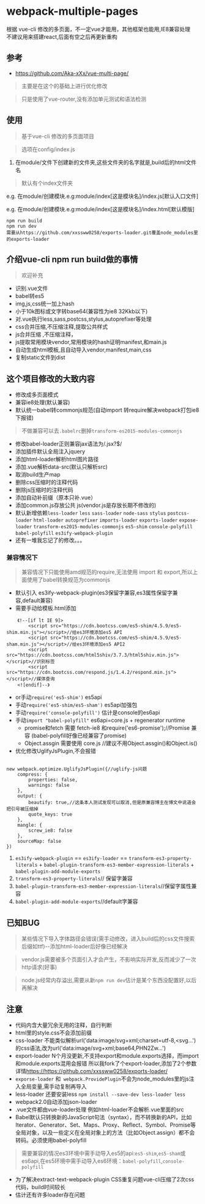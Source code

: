 # webpack-multiple-pages
根据 vue-cli 修改的多页面，不一定vue才能用，其他框架也能用,IE8兼容处理   
不建议用来搭建react,后面有空之后再更新重构

## 参考
*	<https://github.com/Aka-xXx/vue-multi-page/>
> 主要是在这个的基础上进行优化修改

> 只是使用了vue-router,没有添加单元测试和语法检测
 
## 使用
>基于vue-cli 修改的多页面项目

>选项在config/index.js

1. 在module/文件下创建新的文件夹,这些文件夹的名字就是,build后的html文件名
> 默认有个index文件夹

e.g.  在module/创建模块.e.g:module/index[这是模块名]/index.js[默认入口文件]

e.g.  在module/创建模块.e.g:module/index[这是模块名]/index.html[默认模版]

	npm run build
	npm run dev
	需要从https://github.com/xxssww0258/exports-loader.git覆盖node_modules里的exports-loader
## 介绍vue-cli npm run build做的事情

> 欢迎补充

*	识别.vue文件
*	babel转es5
*	img,js,css统一加上hash
*	小于10k图标或文字转base64(兼容性为ie8 32Kkb以下)
*	对.vue执行less,sass,postcss,stylus,autoprefixer等处理
*	css合并压缩,不压缩注释,提取公共样式
*	js合并压缩 ,不压缩注释，
*	js提取常用模块vendor,常用模块的hash证明manifest,和main.js
*	自动生成html模板,且自动导入vendor,manifest,main,css
*	复制static文件到dist

## 这个项目修改的大致内容

*	修改成多页面模式
*   兼容ie8处理(默认兼容)
*   默认统一babel转commonjs规范(自动import 转require解决webpack打包ie8下报错)

>	不做兼容可以去`.babelrc`删掉`transform-es2015-modules-commonjs`

*	修改babel-loader正则兼容jax语法为/\.jsx?$/
*	添加插件默认全局注入jquery
*	添加html-loader解析html图片路径
*	添加.vue解析data-src(默认只解析src)
*	取消build生产map
*	删除css压缩时的注释代码
*	删除js压缩时的注释代码
*	添加自动补前缀（原本只补.vue）
*	添加common.js存放公共 js(vendor.js是存放长期不修改的)
*	默认新增依赖`less-loader` `less` `sass-loader` `node-sass` `stylus` `postcss-loader` `html-loader` `autoprefixer` `imports-loader` `exports-loader` `expose-loader` `transform-es2015-modules-commonjs` `es5-shim` `console-polyfill` `babel-polyfill` `es3ify-webpack-plugin`
*	还有一堆我忘记了的修改。。。

### 兼容情况下
>  兼容情况下只能使用amd规范的require,无法使用 import 和 export,所以上面使用了babel转换规范为commonjs

*  默认引入 es3ify-webpack-plugin(es3保留字兼容,es3属性保留字兼容,default兼容)
*  需要手动给模板.html添加
```
	《!--[if lt IE 9]>
		<script src="https://cdn.bootcss.com/es5-shim/4.5.9/es5-shim.min.js"></script>//给es3环境添加es5 API
		<script src="https://cdn.bootcss.com/es5-shim/4.5.9/es5-sham.min.js"></script>//给es3环境添加es5 API2
		<script src="https://cdn.bootcss.com/html5shiv/3.7.3/html5shiv.min.js"></script>//识别标签
		<script src="https://cdn.bootcss.com/respond.js/1.4.2/respond.min.js"></script>//媒体查询
    <![endif]--》
```
*  or手动`require('es5-shim')` es5api
*  手动`require('es5-shim/es5-sham')` es5api加强包
*  手动`require('console-polyfill')` 估计是console的es6api
*  手动`import "babel-polyfill"` es6api=core.js + regenerator runtime 
	*  promise和fetch 需要   fetch-ie8 和require('es6-promise');//Promise 兼容 (babel-polyfill好像已经兼容了promise)
	*  Object.assgin 需要使用 core.js //建议不用Object.assgin()和Object.is()
*  优化修改UglifyJsPlugin,不会报错
<pre><code>
new webpack.optimize.UglifyJsPlugin({//uglify-js问题
    compress: {
        properties: false,
        warnings: false
    },
    output: {
        beautify: true,//这条本人测试发现可以取消,但是原兼容博主在博文中说道会 把引号被压缩掉
        quote_keys: true
    },
    mangle: {
        screw_ie8: false
    },
    sourceMap: false
})
</code></pre>
1. `es3ify-webpack-plugin` == `es3ify-loader` == `transform-es3-property-literals` + `babel-plugin-transform-es3-member-expression-literals` + `babel-plugin-add-module-exports`
2. `transform-es3-property-literals`// 保留字兼容
3. `babel-plugin-transform-es3-member-expression-literals`//保留字属性兼容
4. `babel-plugin-add-module-exports`//default字兼容
## 已知BUG
> 某些情况下导入字体路径会错误(需手动修改，进入build后的css文件搜索后缀如ttf)--添加html-loader后好像已经解决

> vendor.js需要被多个页面引入才会产生，不影响实际开发,反而减少了一次http请求(好事)

> node.js经常内存溢出,需要从新`npm run dev`估计是某个东西没配置好,以后再解决

## 注意
* 代码内含大量冗余无用的注释，自行判断
* html里的style.css不会添加前缀
* css-loader 不能类似解析url('data:image/svg+xml;charset=utf-8,<svg...')的css语法,改为url('data:image/svg+xml;base64,PHN2Zw...')
* export-loader N个月没更新,不支持export和module.exports选择，而import和module.exports混用会报错
所以我fork了个export-loader,添加了2个参数 详情<https://https://github.com/xxssww0258/exports-loader/>
* `exporse-loader` 和` webpack.ProvidePlugin`不会为node_modules里的js注入全局变量,需手动复制再导入
* less-loader 还要安装less `npm install --save-dev less-loader less`
* webpack2.0自动添加json-loader
* .vue文件都由vue-loader处理 例如html-loader不会解析.vue里面的src
* Babel默认只转换新的JavaScript句法（syntax），而不转换新的API，比如Iterator、Generator、Set、Maps、Proxy、Reflect、Symbol、Promise等全局对象，以及一些定义在全局对象上的方法（比如Object.assign）都不会转码。必须使用babel-polyfill

>需要兼容的情况es3环境中需手动导入es5的api:`es5-shim`,`es5-sham`或es6api,在es5环境中需手动导入es6环境：`babel-polyfill`,`console-polyfill`

* 为了解决extract-text-webpack-plugin CSS重复问题vue-cli压缩了2次css代码，build时间较长
* 估计还有许多loader存在问题